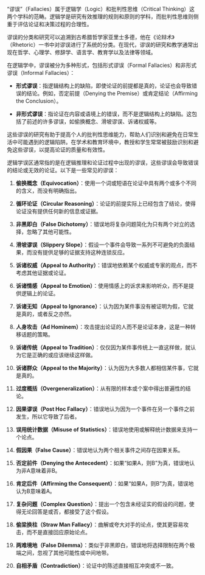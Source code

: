 “谬误”（Fallacies）属于逻辑学（Logic）和批判性思维（Critical Thinking）这两个学科的范畴。逻辑学是研究有效推理的规则和原则的学科，而批判性思维则侧重于评估论证和决策过程的合理性。

谬误的分类和研究可以追溯到古希腊哲学家亚里士多德，他在《论辩术》（Rhetoric）一书中对谬误进行了系统的分类。在现代，谬误的研究和教学通常出现在哲学、心理学、修辞学、语言学、教育学以及法律等领域。

在逻辑学中，谬误被分为多种形式，包括形式谬误（Formal Fallacies）和非形式谬误（Informal Fallacies）：

- **形式谬误**：指逻辑结构上的缺陷，即使论证的前提都是真的，论证也会导致错误的结论。例如，否定前提（Denying the Premise）或肯定结论（Affirming the Conclusion）。

- **非形式谬误**：指论证在内容或语境上的错误，而不是逻辑结构上的缺陷。这包括了前述的许多谬误，如偷换概念、滑坡谬误、诉诸权威等。

这些谬误的研究有助于提高个人的批判性思维能力，帮助人们识别和避免在日常生活中可能遇到的逻辑陷阱。在学术和教育环境中，教授和学生常常被鼓励识别和避免这些谬误，以提高论证的质量和有效性。

逻辑学误区通常指的是在逻辑推理和论证过程中出现的谬误，这些谬误会导致错误的结论或无效的论证。以下是一些常见的谬误：

1. **偷换概念（Equivocation）**：使用一个词或短语在论证中具有两个或多个不同的含义，而没有明确指出。
    
2. **循环论证（Circular Reasoning）**：论证的前提实际上已经包含了结论，使得论证没有提供任何新的信息或证据。
    
3. **非黑即白（False Dichotomy）**：错误地将复杂问题简化为只有两个对立的选择，忽略了其他可能性。
    
4. **滑坡谬误（Slippery Slope）**：假设一个事件会导致一系列不可避免的负面结果，而没有提供足够的证据支持这种连锁反应。
    
5. **诉诸权威（Appeal to Authority）**：错误地依赖某个权威或专家的观点，而不考虑其他证据或论证。
    
6. **诉诸情感（Appeal to Emotion）**：使用情感上的诉求来影响听众，而不是提供逻辑上的论证。
    
7. **诉诸无知（Appeal to Ignorance）**：认为因为某件事没有被证明为假，它就是真的，或者反之亦然。
    
8. **人身攻击（Ad Hominem）**：攻击提出论证的人而不是论证本身，这是一种转移话题的策略。
    
9. **诉诸传统（Appeal to Tradition）**：仅仅因为某件事传统上一直这样做，就认为它是正确的或应该继续这样做。
    
10. **诉诸群众（Appeal to the Majority）**：认为因为大多数人都相信某件事，它就是真的。
    
11. **过度概括（Overgeneralization）**：从有限的样本或个案中得出普遍性的结论。
    
12. **因果谬误（Post Hoc Fallacy）**：错误地认为因为一个事件在另一个事件之前发生，所以它导致了后者。
    
13. **误用统计数据（Misuse of Statistics）**：错误地使用或解释统计数据来支持一个论点。
    
14. **假因果（False Cause）**：错误地认为两个相关事件之间存在因果关系。
    
15. **否定前件（Denying the Antecedent）**：如果“如果A，则B”为真，错误地认为非A意味着非B。
    
16. **肯定后件（Affirming the Consequent）**：如果“如果A，则B”为真，错误地认为B意味着A。
    
17. **复杂问题（Complex Question）**：提出一个包含未经证实的假设的问题，使得无论回答是或否，都接受了这个假设。
    
18. **偷梁换柱（Straw Man Fallacy）**：曲解或夸大对手的论点，使其更容易攻击，而不是直接回应原始论点。
    
19. **两难境地（False Dilemma）**：类似于非黑即白，错误地将选择限制在两个极端之间，忽视了其他可能性或中间地带。
    
20. **自相矛盾（Contradiction）**：论证中的陈述直接相互冲突或不一致。